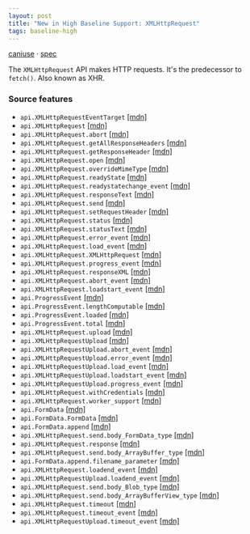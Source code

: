 ```yaml
---
layout: post
title: "New in High Baseline Support: XMLHttpRequest"
tags: baseline-high
---
```


[caniuse](https://caniuse.com/?search=xhr) · [spec](https://xhr.spec.whatwg.org/)

The `XMLHttpRequest` API makes HTTP requests. It's the predecessor to `fetch()`. Also known as XHR.

### Source features

- ``api.XMLHttpRequestEventTarget`` [[mdn]](https://developer.mozilla.org/en-US/search?q=api.XMLHttpRequestEventTarget)
- ``api.XMLHttpRequest`` [[mdn]](https://developer.mozilla.org/en-US/search?q=api.XMLHttpRequest)
- ``api.XMLHttpRequest.abort`` [[mdn]](https://developer.mozilla.org/en-US/search?q=api.XMLHttpRequest.abort)
- ``api.XMLHttpRequest.getAllResponseHeaders`` [[mdn]](https://developer.mozilla.org/en-US/search?q=api.XMLHttpRequest.getAllResponseHeaders)
- ``api.XMLHttpRequest.getResponseHeader`` [[mdn]](https://developer.mozilla.org/en-US/search?q=api.XMLHttpRequest.getResponseHeader)
- ``api.XMLHttpRequest.open`` [[mdn]](https://developer.mozilla.org/en-US/search?q=api.XMLHttpRequest.open)
- ``api.XMLHttpRequest.overrideMimeType`` [[mdn]](https://developer.mozilla.org/en-US/search?q=api.XMLHttpRequest.overrideMimeType)
- ``api.XMLHttpRequest.readyState`` [[mdn]](https://developer.mozilla.org/en-US/search?q=api.XMLHttpRequest.readyState)
- ``api.XMLHttpRequest.readystatechange_event`` [[mdn]](https://developer.mozilla.org/en-US/search?q=api.XMLHttpRequest.readystatechange_event)
- ``api.XMLHttpRequest.responseText`` [[mdn]](https://developer.mozilla.org/en-US/search?q=api.XMLHttpRequest.responseText)
- ``api.XMLHttpRequest.send`` [[mdn]](https://developer.mozilla.org/en-US/search?q=api.XMLHttpRequest.send)
- ``api.XMLHttpRequest.setRequestHeader`` [[mdn]](https://developer.mozilla.org/en-US/search?q=api.XMLHttpRequest.setRequestHeader)
- ``api.XMLHttpRequest.status`` [[mdn]](https://developer.mozilla.org/en-US/search?q=api.XMLHttpRequest.status)
- ``api.XMLHttpRequest.statusText`` [[mdn]](https://developer.mozilla.org/en-US/search?q=api.XMLHttpRequest.statusText)
- ``api.XMLHttpRequest.error_event`` [[mdn]](https://developer.mozilla.org/en-US/search?q=api.XMLHttpRequest.error_event)
- ``api.XMLHttpRequest.load_event`` [[mdn]](https://developer.mozilla.org/en-US/search?q=api.XMLHttpRequest.load_event)
- ``api.XMLHttpRequest.XMLHttpRequest`` [[mdn]](https://developer.mozilla.org/en-US/search?q=api.XMLHttpRequest.XMLHttpRequest)
- ``api.XMLHttpRequest.progress_event`` [[mdn]](https://developer.mozilla.org/en-US/search?q=api.XMLHttpRequest.progress_event)
- ``api.XMLHttpRequest.responseXML`` [[mdn]](https://developer.mozilla.org/en-US/search?q=api.XMLHttpRequest.responseXML)
- ``api.XMLHttpRequest.abort_event`` [[mdn]](https://developer.mozilla.org/en-US/search?q=api.XMLHttpRequest.abort_event)
- ``api.XMLHttpRequest.loadstart_event`` [[mdn]](https://developer.mozilla.org/en-US/search?q=api.XMLHttpRequest.loadstart_event)
- ``api.ProgressEvent`` [[mdn]](https://developer.mozilla.org/en-US/search?q=api.ProgressEvent)
- ``api.ProgressEvent.lengthComputable`` [[mdn]](https://developer.mozilla.org/en-US/search?q=api.ProgressEvent.lengthComputable)
- ``api.ProgressEvent.loaded`` [[mdn]](https://developer.mozilla.org/en-US/search?q=api.ProgressEvent.loaded)
- ``api.ProgressEvent.total`` [[mdn]](https://developer.mozilla.org/en-US/search?q=api.ProgressEvent.total)
- ``api.XMLHttpRequest.upload`` [[mdn]](https://developer.mozilla.org/en-US/search?q=api.XMLHttpRequest.upload)
- ``api.XMLHttpRequestUpload`` [[mdn]](https://developer.mozilla.org/en-US/search?q=api.XMLHttpRequestUpload)
- ``api.XMLHttpRequestUpload.abort_event`` [[mdn]](https://developer.mozilla.org/en-US/search?q=api.XMLHttpRequestUpload.abort_event)
- ``api.XMLHttpRequestUpload.error_event`` [[mdn]](https://developer.mozilla.org/en-US/search?q=api.XMLHttpRequestUpload.error_event)
- ``api.XMLHttpRequestUpload.load_event`` [[mdn]](https://developer.mozilla.org/en-US/search?q=api.XMLHttpRequestUpload.load_event)
- ``api.XMLHttpRequestUpload.loadstart_event`` [[mdn]](https://developer.mozilla.org/en-US/search?q=api.XMLHttpRequestUpload.loadstart_event)
- ``api.XMLHttpRequestUpload.progress_event`` [[mdn]](https://developer.mozilla.org/en-US/search?q=api.XMLHttpRequestUpload.progress_event)
- ``api.XMLHttpRequest.withCredentials`` [[mdn]](https://developer.mozilla.org/en-US/search?q=api.XMLHttpRequest.withCredentials)
- ``api.XMLHttpRequest.worker_support`` [[mdn]](https://developer.mozilla.org/en-US/search?q=api.XMLHttpRequest.worker_support)
- ``api.FormData`` [[mdn]](https://developer.mozilla.org/en-US/search?q=api.FormData)
- ``api.FormData.FormData`` [[mdn]](https://developer.mozilla.org/en-US/search?q=api.FormData.FormData)
- ``api.FormData.append`` [[mdn]](https://developer.mozilla.org/en-US/search?q=api.FormData.append)
- ``api.XMLHttpRequest.send.body_FormData_type`` [[mdn]](https://developer.mozilla.org/en-US/search?q=api.XMLHttpRequest.send.body_FormData_type)
- ``api.XMLHttpRequest.response`` [[mdn]](https://developer.mozilla.org/en-US/search?q=api.XMLHttpRequest.response)
- ``api.XMLHttpRequest.send.body_ArrayBuffer_type`` [[mdn]](https://developer.mozilla.org/en-US/search?q=api.XMLHttpRequest.send.body_ArrayBuffer_type)
- ``api.FormData.append.filename_parameter`` [[mdn]](https://developer.mozilla.org/en-US/search?q=api.FormData.append.filename_parameter)
- ``api.XMLHttpRequest.loadend_event`` [[mdn]](https://developer.mozilla.org/en-US/search?q=api.XMLHttpRequest.loadend_event)
- ``api.XMLHttpRequestUpload.loadend_event`` [[mdn]](https://developer.mozilla.org/en-US/search?q=api.XMLHttpRequestUpload.loadend_event)
- ``api.XMLHttpRequest.send.body_Blob_type`` [[mdn]](https://developer.mozilla.org/en-US/search?q=api.XMLHttpRequest.send.body_Blob_type)
- ``api.XMLHttpRequest.send.body_ArrayBufferView_type`` [[mdn]](https://developer.mozilla.org/en-US/search?q=api.XMLHttpRequest.send.body_ArrayBufferView_type)
- ``api.XMLHttpRequest.timeout`` [[mdn]](https://developer.mozilla.org/en-US/search?q=api.XMLHttpRequest.timeout)
- ``api.XMLHttpRequest.timeout_event`` [[mdn]](https://developer.mozilla.org/en-US/search?q=api.XMLHttpRequest.timeout_event)
- ``api.XMLHttpRequestUpload.timeout_event`` [[mdn]](https://developer.mozilla.org/en-US/search?q=api.XMLHttpRequestUpload.timeout_event)
